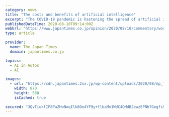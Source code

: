 ```yaml
---
category: news
title: "The costs and benefits of artificial intelligence"
excerpt: "The COVID-19 pandemic is hastening the spread of artificial intelligence, but few have fully considered the short- and long-run consequences. In thinking about AI, it is natural to start from the perspective of welfare economics — productivity and distribution."
publishedDateTime: 2020-08-10T09:14:00Z
webUrl: "https://www.japantimes.co.jp/opinion/2020/08/10/commentary/world-commentary/economic-effect-artificial-intelligence"
type: article

provider:
  name: The Japan Times
  domain: japantimes.co.jp

topics:
  - AI in Autos
  - AI

images:
  - url: "https://cdn.japantimes.2xx.jp/wp-content/uploads/2020/08/np_file_29359-870x580.jpeg"
    width: 870
    height: 580
    isCached: true

secured: "3QvTiuklIF8PaZHwNoqIlk8Oe4YF9y+flbaMm1WdC4OMdBJewzEPNh7Gegfs9cntxGo3hu2OvXFvn0tuOtOnSkY0wiE39ZCvwFHlkeelF0dg9EJLhHrZcANvWVP4JW6Z26dXXFbmZGBuBEtkpBSVfKaczuMXPj21xeowEMq4iA3J5++Zj+jrHKITSvW3heOFFStu7ROtw0lrJeb8oXmbBDZgPg5Nd4Jopybn8R2abH59dKBi7sXPbOdLyELbnXWUzlbeNKMwmFiBlaKLXEcGDdtuJY8ErLOSbpyFcmTx2ldmJtS0xMLH9E5JXQsV9mjdz//zTg/RQu/fit7NIg4gdg==;qMwj3p2RcrDzoVzo7XKA1Q=="
---
```


